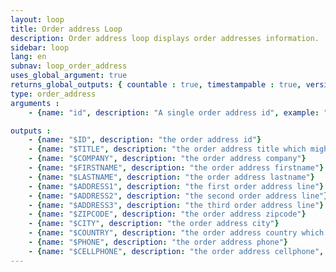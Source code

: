 ```yaml
---
layout: loop
title: Order address Loop
description: Order address loop displays order addresses information.
sidebar: loop
lang: en
subnav: loop_order_address
uses_global_argument: true
returns_global_outputs: { countable : true, timestampable : true, versionable : false }
type: order_address
arguments :
    - {name: "id", description: "A single order address id", example: "id=\"2\"", mandatory: "true"}

outputs :
    - {name: "$ID", description: "the order address id"}
    - {name: "$TITLE", description: "the order address title which might be use in <a href=\"/en/documentation/loop/title.html\">title loop</a>"}
    - {name: "$COMPANY", description: "the order address company"}
    - {name: "$FIRSTNAME", description: "the order address firstname"}
    - {name: "$LASTNAME", description: "the order address lastname"}
    - {name: "$ADDRESS1", description: "the first order address line"}
    - {name: "$ADDRESS2", description: "the second order address line"}
    - {name: "$ADDRESS3", description: "the third order address line"}
    - {name: "$ZIPCODE", description: "the order address zipcode"}
    - {name: "$CITY", description: "the order address city"}
    - {name: "$COUNTRY", description: "the order address country which might be use in <a href=\"/en/documentation/loop/country.html\">country loop</a>"}
    - {name: "$PHONE", description: "the order address phone"}
    - {name: "$CELLPHONE", description: "the order address cellphone", from_version: "2.2.0-alpha2"}
---
```

